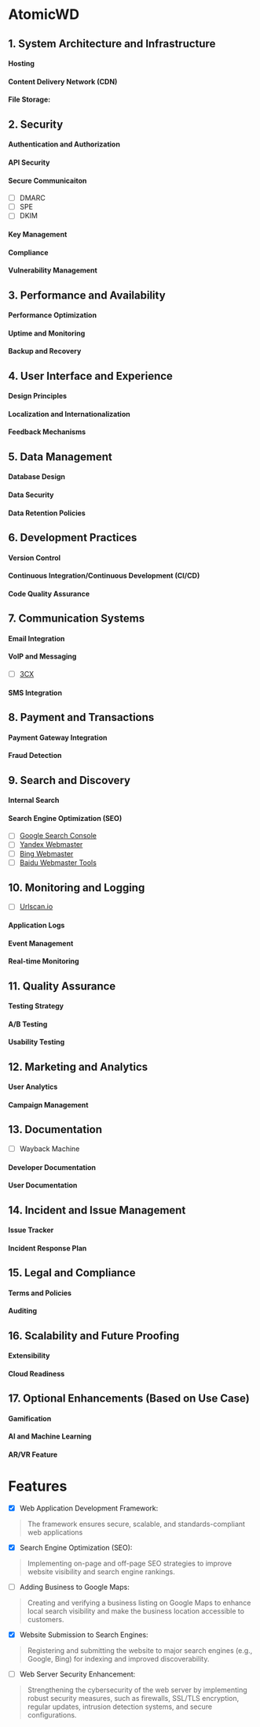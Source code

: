 # AtomicWD

## 1. System Architecture and Infrastructure
#### Hosting
#### Content Delivery Network (CDN)
#### File Storage:

## 2. Security
#### Authentication and Authorization
#### API Security
#### Secure Communicaiton
- [ ] DMARC
- [ ] SPE
- [ ] DKIM
#### Key Management
#### Compliance
#### Vulnerability Management

## 3. Performance and Availability

#### Performance Optimization
#### Uptime and Monitoring
#### Backup and Recovery

## 4. User Interface and Experience
#### Design Principles
#### Localization and Internationalization
#### Feedback Mechanisms

## 5. Data Management
#### Database Design
#### Data Security
#### Data Retention Policies

## 6. Development Practices
#### Version Control
#### Continuous Integration/Continuous Development (CI/CD)
#### Code Quality Assurance


## 7. Communication Systems
#### Email Integration
#### VoIP and Messaging
- [ ] [3CX](https://www.3cx.com/)
#### SMS Integration

## 8. Payment and Transactions
#### Payment Gateway Integration
#### Fraud Detection

## 9. Search and Discovery
#### Internal Search
#### Search Engine Optimization (SEO)
- [ ] [Google Search Console](https://search.google.com/search-console/)
- [ ] [Yandex Webmaster](https://webmaster.yandex.com/)
- [ ] [Bing Webmaster](https://www.bing.com/webmasters/)
- [ ] [Baidu Webmaster Tools](https://ziyuan.baidu.com/login/index?u=/site/siteadd)

## 10. Monitoring and Logging
- [ ] [Urlscan.io](https://urlscan.io/)

#### Application Logs
#### Event Management
#### Real-time Monitoring

## 11. Quality Assurance
#### Testing Strategy
#### A/B Testing
#### Usability Testing

## 12. Marketing and Analytics
#### User Analytics
#### Campaign Management

## 13. Documentation
- [ ] Wayback Machine
#### Developer Documentation
#### User Documentation

## 14. Incident and Issue Management
#### Issue Tracker
#### Incident Response Plan

## 15. Legal and Compliance
#### Terms and Policies
#### Auditing

## 16. Scalability and Future Proofing
#### Extensibility
#### Cloud Readiness

## 17. Optional Enhancements (Based on Use Case)
#### Gamification
#### AI and Machine Learning
#### AR/VR Feature



# Features

- [X] Web Application Development Framework:
> The framework ensures secure, scalable, and standards-compliant web applications
- [X] Search Engine Optimization (SEO):
> Implementing on-page and off-page SEO strategies to improve website visibility and search engine rankings.
- [ ] Adding Business to Google Maps:
> Creating and verifying a business listing on Google Maps to enhance local search visibility and make the business location accessible to customers.
- [X] Website Submission to Search Engines:
> Registering and submitting the website to major search engines (e.g., Google, Bing) for indexing and improved discoverability.
- [ ] Web Server Security Enhancement:
> Strengthening the cybersecurity of the web server by implementing robust security measures, such as firewalls, SSL/TLS encryption, regular updates, intrusion detection systems, and secure configurations.
